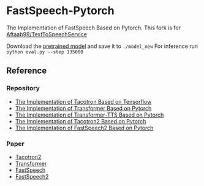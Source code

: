 # FastSpeech-Pytorch
The Implementation of FastSpeech Based on Pytorch. This fork is for [Aftaab99/TextToSpeechService](https://github.com/Aftaab99/Text2SpeechService)

Download the [pretrained model](https://drive.google.com/file/d/1vMrKtbjPj9u_o3Y-8prE6hHCc6Yj4Nqk/view?usp=sharing) and save it to `./model_new`
For inference run `python eval.py --step 135000`

## Reference

### Repository
- [The Implementation of Tacotron Based on Tensorflow](https://github.com/keithito/tacotron)
- [The Implementation of Transformer Based on Pytorch](https://github.com/jadore801120/attention-is-all-you-need-pytorch)
- [The Implementation of Transformer-TTS Based on Pytorch](https://github.com/xcmyz/Transformer-TTS)
- [The Implementation of Tacotron2 Based on Pytorch](https://github.com/NVIDIA/tacotron2)
- [The Implementation of FastSpeech2 Based on Pytorch](https://github.com/ming024/FastSpeech2)

### Paper
- [Tacotron2](https://arxiv.org/abs/1712.05884)
- [Transformer](https://arxiv.org/abs/1706.03762)
- [FastSpeech](https://arxiv.org/abs/1905.09263)
- [FastSpeech2](https://arxiv.org/abs/2006.04558)
